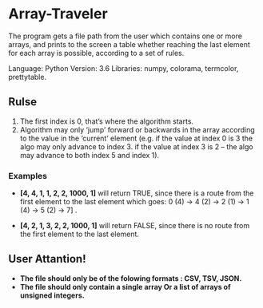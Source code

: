 # Array-Traveler
The program gets a file path from the user which contains one or more arrays, and prints to the screen a table whether reaching the last element for each array is possible, according to a set of rules.

Language: Python
Version: 3.6
Libraries: numpy, colorama, termcolor, prettytable.       

## Rulse
1. The first index is 0, that’s where the algorithm starts.
2. Algorithm may only ‘jump’ forward or backwards in the array according to the value in the ‘current’ element (e.g. if the value at index 0 is 3 the algo may only advance to index 3. if the value at index 3 is 2 – the algo may advance to both index 5 and index 1).

### Examples
* **[4, 4, 1, 1, 2, 2, 1000, 1]** will return TRUE, since there is a route from the first element to the last element which goes: 0 (4) → 4 (2) → 2 (1) → 1 (4) → 5 (2) → 7] .

* **[4, 2, 1, 3, 2, 2, 1000, 1]** will return FALSE, since there is no route from the first element to the last element.

## User Attantion!
* **The file should only be of the folowing formats : CSV, TSV, JSON.**
* **The file should only contain a single array Or a list of arrays of unsigned integers.**


